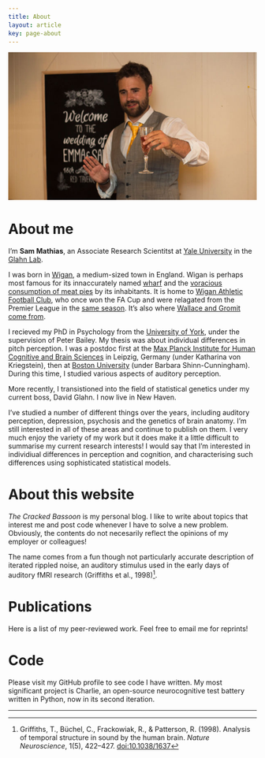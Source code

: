 ```yaml
---
title: About
layout: article
key: page-about
---
```


![](https://raw.githubusercontent.com/sammosummo/sammosummo.github.io/master/assets/images/photos/me.jpg)

# About me

I’m **Sam Mathias**, an Associate Research Scientitst at [Yale University](https://www.yale.edu) in the [Glahn Lab](https://medicine.yale.edu/lab/glahn/).

I was born in [Wigan](https://en.wikipedia.org/wiki/Wigan), a medium-sized town in England. Wigan is perhaps most famous for its innaccurately named [wharf](https://en.wikipedia.org/wiki/Wigan_Pier) and the [voracious consumption of meat pies](https://www.independent.co.uk/news/long_reads/british-pie-week-2018-wigan-pooles-potato-steak-kidney-onion-cheese-a8242376.html) by its inhabitants. It is home to [Wigan Athletic Football Club](https://en.wikipedia.org/wiki/Wigan_Athletic_F.C.), who once won the FA Cup and were relagated from the Premier League in the [same season](https://en.wikipedia.org/wiki/2012–13_FA_Cup). It’s also where [Wallace and Gromit come from](http://wallaceandgromit.wikia.com/wiki/Wigan).

I recieved my PhD in Psychology from the [University of York](https://www.york.ac.uk), under the supervision of Peter Bailey. My thesis was about individual differences in pitch perception. I was a postdoc first at the [Max Planck Institute for Human Cognitive and Brain Sciences](https://www.mpg.de/149614/kognition_neuro) in Leipzig, Germany (under Katharina von Kriegstein), then at [Boston University](http://www.bu.edu) (under Barbara Shinn-Cunningham). During this time, I studied various aspects of auditory perception.

More recently, I transistioned into the field of statistical genetics under my current boss, David Glahn. I now live in New Haven.


I’ve studied a number of different things over the years, including auditory perception, depression, psychosis and the genetics of brain anatomy. I’m still interested in all of these areas and continue to publish on them. I very much enjoy the variety of my work but it does make it a little difficult to summarise my current research interests! I would say that I’m interested in individiual differences in perception and cognition, and characterising such differences using sophisticated statistical models.

# About this website

*The Cracked Bassoon* is my personal blog. I like to write about topics that interest me and post code whenever I have to solve a new problem. Obviously, the contents do not necesarily reflect the opinions of my employer or colleagues!

The name comes from a fun though not particularly accurate description of iterated rippled noise, an auditory stimulus used in the early days of auditory fMRI research (Griffiths et al., 1998)[^1].

[^1]: Griffiths, T., Büchel, C., Frackowiak, R., & Patterson, R. (1998). Analysis of temporal structure in sound by the human brain. *Nature Neuroscience*, 1(5), 422–427. [doi:10.1038/1637]( https://doi.org/10.1038/1637)

# Publications

Here is a list of my peer-reviewed work. Feel free to email me for reprints!

# Code

Please visit my GitHub profile to see code I have written. My most significant project is Charlie, an open-source neurocognitive test battery written in Python, now in its second iteration.

---